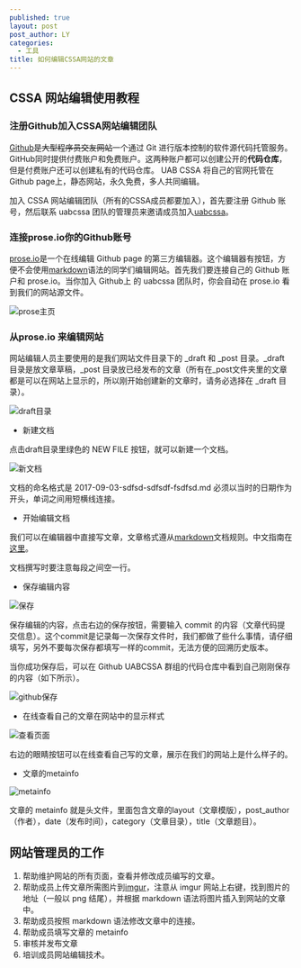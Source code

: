 ```yaml
---
published: true
layout: post
post_author: LY
categories:
  - 工具
title: 如何编辑CSSA网站的文章
---
```

## CSSA 网站编辑使用教程

### 注册Github加入CSSA网站编辑团队

[Github](https://zh.wikipedia.org/wiki/GitHub)是<del>大型程序员交友网站</del>一个通过 Git 进行版本控制的软件源代码托管服务。GitHub同时提供付费账户和免费账户。这两种账户都可以创建公开的**代码仓库**，但是付费账户还可以创建私有的代码仓库。
UAB CSSA 将自己的官网托管在 Github page上，静态网站，永久免费，多人共同编辑。

加入 CSSA 网站编辑团队（所有的CSSA成员都要加入），首先要注册 Github 账号，然后联系 uabcssa 团队的管理员来邀请成员加入[uabcssa](https://github.com/uabcssa)。

### 连接prose.io你的Github账号

[prose.io](http://prose.io/)是一个在线编辑 Github page 的第三方编辑器。这个编辑器有按钮，方便不会使用[markdown](https://guides.github.com/features/mastering-markdown/)语法的同学们编辑网站。首先我们要连接自己的 Github 账户和 prose.io。当你加入 Github上 的 uabcssa 团队时，你会自动在 prose.io 看到我们的网站源文件。

![prose主页](http://i.imgur.com/eWJMF7G.png)

### 从prose.io 来编辑网站

网站编辑人员主要使用的是我们网站文件目录下的 _draft 和 _post 目录。_draft 目录是放文章草稿，_post 目录放已经发布的文章（所有在_post文件夹里的文章都是可以在网站上显示的，所以刚开始创建新的文章时，请务必选择在 _draft 目录）。

![draft目录](http://i.imgur.com/zmmJ24U.png)

- 新建文档

点击draft目录里绿色的 NEW FILE 按钮，就可以新建一个文档。

![新文档](http://i.imgur.com/mb3T6lO.png)

文档的命名格式是 2017-09-03-sdfsd-sdfsdf-fsdfsd.md 必须以当时的日期作为开头，单词之间用短横线连接。

- 开始编辑文档

我们可以在编辑器中直接写文章，文章格式遵从[markdown](https://guides.github.com/features/mastering-markdown/)文档规则。中文指南在[这里](https://coding.net/help/doc/project/markdown.html)。

文档撰写时要注意每段之间空一行。

- 保存编辑内容

![保存](http://i.imgur.com/aynwFLd.png)

保存编辑的内容，点击右边的保存按钮，需要输入 commit 的内容（文章代码提交信息）。这个commit是记录每一次保存文件时，我们都做了些什么事情，请仔细填写，另外不要每次保存都填写一样的commit，无法方便的回溯历史版本。

当你成功保存后，可以在 Github UABCSSA 群组的代码仓库中看到自己刚刚保存的内容（如下所示）。

![github保存](http://i.imgur.com/BTweyM5.png)

- 在线查看自己的文章在网站中的显示样式

![查看页面](http://i.imgur.com/L9omp8g.png)

右边的眼睛按钮可以在线查看自己写的文章，展示在我们的网站上是什么样子的。

- 文章的metainfo

![metainfo](http://i.imgur.com/2P71iQE.png)

文章的 metainfo 就是头文件，里面包含文章的layout（文章模版），post_author（作者），date（发布时间），category（文章目录），title（文章题目）。


## 网站管理员的工作

1. 帮助维护网站的所有页面，查看并修改成员编写的文章。
2. 帮助成员上传文章所需图片到[imgur](http://imgur.com/)，注意从 imgur 网站上右键，找到图片的地址（一般以 png 结尾），并根据 markdown 语法将图片插入到网站的文章中。
3. 帮助成员按照 markdown 语法修改文章中的连接。
4. 帮助成员填写文章的 metainfo
5. 审核并发布文章
6. 培训成员网站编辑技术。
